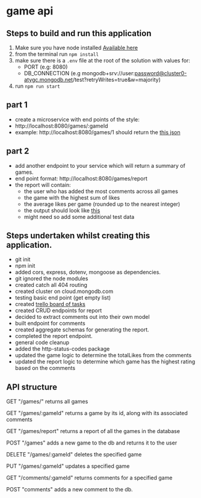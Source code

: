 # game api

## Steps to build and run this application

1. Make sure you have node installed [Available here](https://nodejs.org/en/)
2. from the terminal run `npm install`
3. make sure there is a `.env` file at the root of the solution with values for:
   - PORT (e.g: 8080)
   - DB_CONNECTION (e.g mongodb+srv://user:password@cluster0-atygc.mongodb.net/test?retryWrites=true&w=majority)
4. run `npm run start`

## part 1

- create a microservice with end points of the style:
- http://localhost:8080/games/:gameId
- example: http://localhost:8080/games/1 should return the [this json](https://gist.github.com/divya051988/191e42740b1bbc545e2e441337aa1228)

## part 2

- add another endpoint to your service which will return a summary of games.
- end point format: http://localhost:8080/games/report
- the report will contain:
  - the user who has added the most comments across all games
  - the game with the highest sum of likes
  - the average likes per game (rounded up to the nearest integer)
  - the output should look like [this](https://gist.github.com/divya051988/cfe18cbd24bbeec62eb2444ff55f3c34)
  - might need so add some additional test data

## Steps undertaken whilst creating this application.

- git init
- npm init
- added cors, express, dotenv, mongoose as dependencies.
- git ignored the node modules
- created catch all 404 routing
- created cluster on cloud.mongodb.com
- testing basic end point (get empty list)
- created [trello board of tasks](https://trello.com/b/Gq22iqLY/game-api)
- created CRUD endpoints for report
- decided to extract comments out into their own model
- built endpoint for comments
- created aggregate schemas for generating the report.
- completed the report endpoint.
- general code cleanup
- added the http-status-codes package
- updated the game logic to determine the totalLikes from the comments
- updated the report logic to determine which game has the highest rating based on the comments

## API structure

GET "/games/" returns all games

GET "/games/:gameId" returns a game by its id, along with its associated comments

GET "/games/report" returns a report of all the games in the database

POST "/games" adds a new game to the db and returns it to the user

DELETE "/games/:gameId" deletes the specified game

PUT "/games/:gameId" updates a specified game

GET "/comments/:gameId" returns comments for a specified game

POST "comments" adds a new comment to the db.
